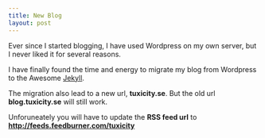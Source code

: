 ```yaml
---
title: New Blog
layout: post
---
```


Ever since I started blogging, I have used Wordpress on my own server,
but I never liked it for several reasons.

I have finally found the time and energy to migrate my blog from Wordpress
to the Awesome [Jekyll](http://github.com/mojombo/jekyll).

The migration also lead to a new url, **tuxicity.se**. But the old url
**blog.tuxicity.se** will still work.

Unforuneately you will have to update the **RSS feed url** to
**http://feeds.feedburner.com/tuxicity**
